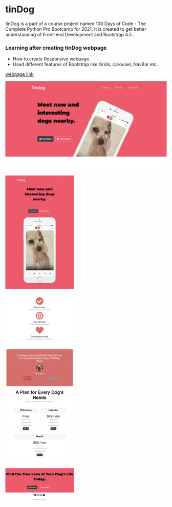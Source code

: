 # tinDog
tinDog is a part of a course project named 100 Days of Code - The Complete Python Pro Bootcamp for 2021. It is created to get better understanding of Front-end Development and Bootstrap 4.5 .

### Learning after creating tinDog webpage

 -  How to create Responsive webpage.
 - Used different features of Bootstrap like Grids, carousel, NavBar etc.

[webpage link](https://polonium31.github.io/TinDog-Start-Here/)

![alt text](/images/webpage.png)

![alt text](/images/webpage_2.jpeg)


